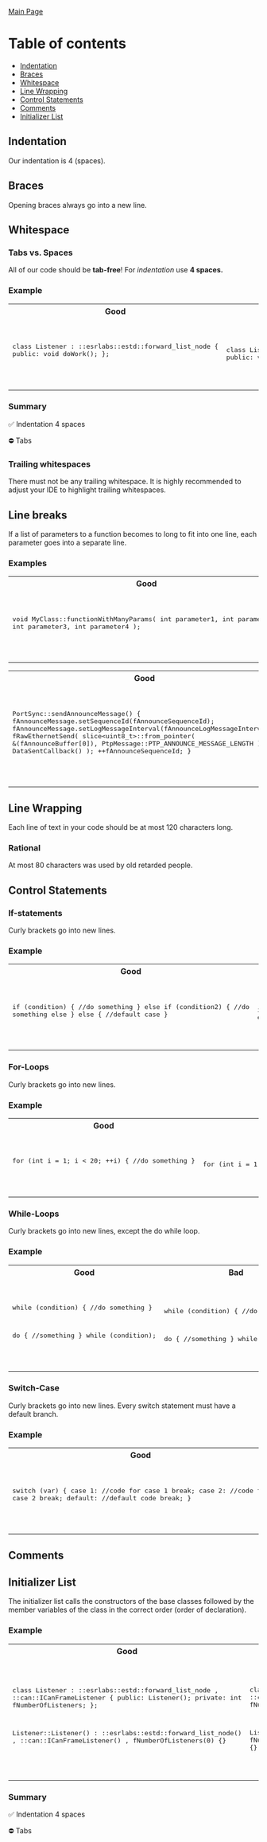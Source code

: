 [Main Page](../README.md)

# Table of contents
* [Indentation](#indentation)
* [Braces](#braces)
* [Whitespace](#whitespace)
* [Line Wrapping](#line-wrapping)
* [Control Statements](#control-statements)
* [Comments](#comments)
* [Initializer List](#initializer-list)

## Indentation
Our indentation is 4 (spaces).

## Braces
Opening braces always go into a new line.

## Whitespace
### Tabs vs. Spaces
All of our code should be **tab-free**! For *indentation* use **4 spaces.**

### Example
<table>
<tr><th width="400px">Good</th><th width="400px">Bad</th></tr>
<tr><td><pre lang="cpp">

class Listener
:   ::esrlabs::estd::forward_list_node<Listener>
{
public:
    void doWork();
};

</pre></td><td><pre lang="cpp">

class Listener
: ::esrlabs::estd::forward_list_node<Listener>
{
public:
  void doWork();
};

</pre></td></tr>
</table>

### Summary
:white_check_mark: Indentation 4 spaces

:no_entry: Tabs

### Trailing whitespaces
There must not be any trailing whitespace. It is highly recommended to adjust your IDE to highlight trailing whitespaces.

## Line breaks
If a list of parameters to a function becomes to long to fit into one line, each parameter goes into a separate line.

### Examples
<table>
<tr><th width="400px">Good</th><th width="400px">Bad</th></tr>
<tr><td><pre lang="cpp">

void MyClass::functionWithManyParams(
    int parameter1,
    int parameter2,
    int parameter3,
    int parameter4
);

</pre></td><td><pre lang="cpp">

void MyClass::functionWithManyParams(int parameter1, int parameter2, int parameter3, int parameter4);

</pre></td></tr>
</table>

<table>
<tr><th width="400px">Good</th><th width="400px">Bad</th></tr>
<tr><td><pre lang="cpp">

PortSync::sendAnnounceMessage()
{
    fAnnounceMessage.setSequenceId(fAnnounceSequenceId);
    fAnnounceMessage.setLogMessageInterval(fAnnounceLogMessageInterval);
    fRawEthernetSend(
            slice<uint8_t>::from_pointer(
                &(fAnnounceBuffer[0]),
                PtpMessage::PTP_ANNOUNCE_MESSAGE_LENGTH
            ),
            DataSentCallback()
    );
    ++fAnnounceSequenceId;
}

</pre></td><td><pre lang="cpp">

PortSync::sendAnnounceMessage()
{
    fAnnounceMessage.setSequenceId(fAnnounceSequenceId);
    fAnnounceMessage.setLogMessageInterval(fAnnounceLogMessageInterval);
    fRawEthernetSend(slice<uint8_t>::from_pointer(&(fAnnounceBuffer[0]), PtpMessage::PTP_ANNOUNCE_MESSAGE_LENGTH), DataSentCallback());
    ++fAnnounceSequenceId;
}

</pre></td></tr>
</table>

## Line Wrapping
Each line of text in your code should be at most 120 characters long.

### Rational
At most 80 characters was used by old retarded people.

## Control Statements

### If-statements
Curly brackets go into new lines.

### Example
<table>
<tr><th width="400px">Good</th><th width="400px">Bad</th></tr>
<tr><td><pre lang="cpp">

if (condition)
{
    //do something
}
else if (condition2)
{
    //do something else
}
else
{
    //default case
}

</pre></td><td><pre lang="cpp">

if (condition) {
    //do something
}
else if (condition2)
    //do something else
else {/*default case*/}

</pre></td></tr>
</table>

### For-Loops
Curly brackets go into new lines.

### Example
<table>
<tr><th width="400px">Good</th><th width="400px">Bad</th></tr>
<tr><td><pre lang="cpp">

for (int i = 1; i < 20; ++i)
{
    //do something
}

</pre></td><td><pre lang="cpp">

for (int i = 1; i < 20; ++i) {
    //do something
}

</pre></td></tr>
</table>

### While-Loops
Curly brackets go into new lines, except the do while loop.

### Example
<table>
<tr><th width="400px">Good</th><th width="400px">Bad</th></tr>
<tr><td><pre lang="cpp">

while (condition)
{
    //do something
}

do {
    //something
} while (condition);

</pre></td><td><pre lang="cpp">

while (condition) {
    //do something
}

do
{
    //something
} while (condition);


</pre></td></tr>
</table>

### Switch-Case

Curly brackets go into new lines. Every switch statement must have a default branch.

### Example
<table>
<tr><th width="400px">Good</th><th width="400px">Bad</th></tr>
<tr><td><pre lang="cpp">

switch (var)
{
    case 1:
        //code for case 1
        break;
    case 2:
        //code for case 2
        break;
    default:
        //default code
        break;
}

</pre></td><td><pre lang="cpp">

switch (var) {
case 1:
    //code for case 1
    break;
case 2:
    //code for case 2
    break;
}

</pre></td></tr>
</table>

## Comments


## Initializer List
The initializer list calls the constructors of the base classes followed by the member variables of the class
in the correct order (order of declaration).

### Example
<table>
<tr><th width="400px">Good</th><th width="400px">Bad</th></tr>
<tr><td><pre lang="cpp">

class Listener
:   ::esrlabs::estd::forward_list_node<Listener>
,   ::can::ICanFrameListener
{
public:
    Listener();
private:
    int fNumberOfListeners;
};

Listener::Listener()
:   ::esrlabs::estd::forward_list_node<Listener>()
,   ::can::ICanFrameListener()
,   fNumberOfListeners(0)
{}

</pre></td><td><pre lang="cpp">

class Listener
:   ::esrlabs::estd::forward_list_node<Listener>
,   ::can::ICanFrameListener
{
public:
    Listener();
private:
    int fNumberOfListeners;
};

Listener::Listener()
:   ::can::ICanFrameListener()
,   fNumberOfListeners(0)
,   ::esrlabs::estd::forward_list_node<Listener>()
{}

</pre></td></tr>
</table>

### Summary
:white_check_mark: Indentation 4 spaces

:no_entry: Tabs
